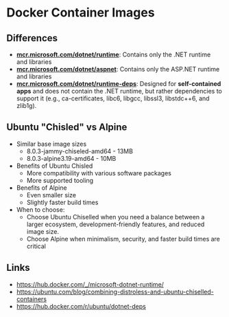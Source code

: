 # Docker Container Images

## Differences

- **[mcr.microsoft.com/dotnet/runtime](https://github.com/dotnet/dotnet-docker/blob/main/README.runtime.md)**: Contains only the .NET runtime and libraries
- **[mcr.microsoft.com/dotnet/aspnet](https://github.com/dotnet/dotnet-docker/blob/main/README.aspnet.md)**: Contains only the ASP.NET runtime and libraries
- **[mcr.microsoft.com/dotnet/runtime-deps](https://github.com/dotnet/dotnet-docker/blob/main/README.runtime-deps.md)**: Designed for **self-contained apps** and does not contain the .NET runtime, but rather dependencies to support it (e.g., ca-certificates, libc6, libgcc, libssl3, libstdc++6, and zlib1g).

## Ubuntu "Chisled" vs Alpine

- Similar base image sizes
    - 8.0.3-jammy-chiseled-amd64 - 13MB
    - 8.0.3-alpine3.19-amd64 - 10MB
- Benefits of Ubuntu Chisled
    - More compatibility with various software packages
    - More supported tooling
- Benefits of Alpine
    - Even smaller size
    - Slightly faster build times
- When to choose:
    - Choose Ubuntu Chiselled when you need a balance between a larger ecosystem, development-friendly features, and reduced image size.
    - Choose Alpine when minimalism, security, and faster build times are critical

## Links
- https://hub.docker.com/_/microsoft-dotnet-runtime/
- https://ubuntu.com/blog/combining-distroless-and-ubuntu-chiselled-containers
- https://hub.docker.com/r/ubuntu/dotnet-deps